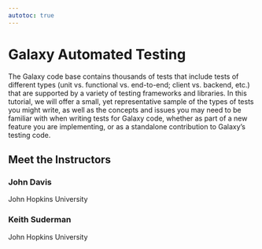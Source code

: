 ```yaml
---
autotoc: true
---
```


<slot name="/events/gcc2024/header" />
<div class="text-center">

# Galaxy Automated Testing

</div>

The Galaxy code base contains thousands of tests that include tests of different types (unit vs. functional vs. end-to-end; client vs. backend, etc.) that are supported by a variety of testing frameworks and libraries. In this tutorial, we will offer a small, yet representative sample of the types of tests you might write, as well as the concepts and issues you may need to be familiar with when writing tests for Galaxy code, whether as part of a new feature you are implementing, or as a standalone contribution to Galaxy’s testing code.

## Meet the Instructors

### John Davis
John Hopkins University 

### Keith Suderman 
John Hopkins University